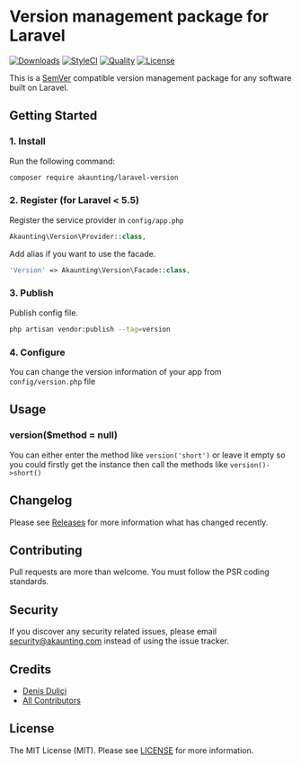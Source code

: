 # Version management package for Laravel

[![Downloads](https://poser.pugx.org/akaunting/laravel-version/d/total.svg)](https://github.com/akaunting/laravel-version)
[![StyleCI](https://styleci.io/repos/101269981/shield?style=flat&branch=master)](https://styleci.io/repos/101269981)
[![Quality](https://scrutinizer-ci.com/g/akaunting/laravel-version/badges/quality-score.png?b=master)](https://scrutinizer-ci.com/g/akaunting/laravel-version)
[![License](https://poser.pugx.org/akaunting/laravel-version/license.svg)](LICENSE.md)

This is a [SemVer](http://semver.org) compatible version management package for any software built on Laravel.

## Getting Started

### 1. Install

Run the following command:

```bash
composer require akaunting/laravel-version
```

### 2. Register (for Laravel < 5.5)

Register the service provider in `config/app.php`

```php
Akaunting\Version\Provider::class,
```

Add alias if you want to use the facade.

```php
'Version' => Akaunting\Version\Facade::class,
```

### 3. Publish

Publish config file.

```bash
php artisan vendor:publish --tag=version
```


### 4. Configure

You can change the version information of your app from `config/version.php` file

## Usage

### version($method = null)

You can either enter the method like `version('short')` or leave it empty so you could firstly get the instance then call the methods like `version()->short()`

## Changelog

Please see [Releases](../../releases) for more information what has changed recently.

## Contributing

Pull requests are more than welcome. You must follow the PSR coding standards.

## Security

If you discover any security related issues, please email security@akaunting.com instead of using the issue tracker.

## Credits

- [Denis Duliçi](https://github.com/denisdulici)
- [All Contributors](../../contributors)

## License

The MIT License (MIT). Please see [LICENSE](LICENSE.md) for more information.